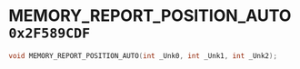 # MEMORY_REPORT_POSITION_AUTO `0x2F589CDF`

```cpp
void MEMORY_REPORT_POSITION_AUTO(int _Unk0, int _Unk1, int _Unk2);
```